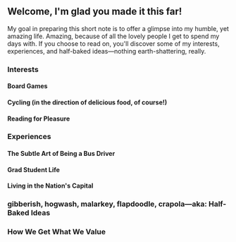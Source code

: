 ## Welcome, I'm glad you made it this far!
My goal in preparing this short note is to offer a glimpse into my humble, yet amazing life. Amazing, because of all the lovely people I get to spend my days with.
If you choose to read on, you'll discover some of my interests, experiences, and half-baked ideas—nothing earth-shattering, really.

### Interests

#### Board Games

#### Cycling (in the direction of delicious food, of course!)

#### Reading for Pleasure

### Experiences

#### The Subtle Art of Being a Bus Driver

#### Grad Student Life

#### Living in the Nation's Capital

### gibberish, hogwash, malarkey, flapdoodle, crapola—aka: Half-Baked Ideas

### How We Get What We Value





